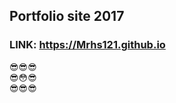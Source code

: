 ## Portfolio site 2017

### LINK: https://Mrhs121.github.io

:sunglasses::sunglasses::sunglasses: <br>
:sunglasses::flushed::sunglasses: <br>
:sunglasses::sunglasses::sunglasses: <br>


